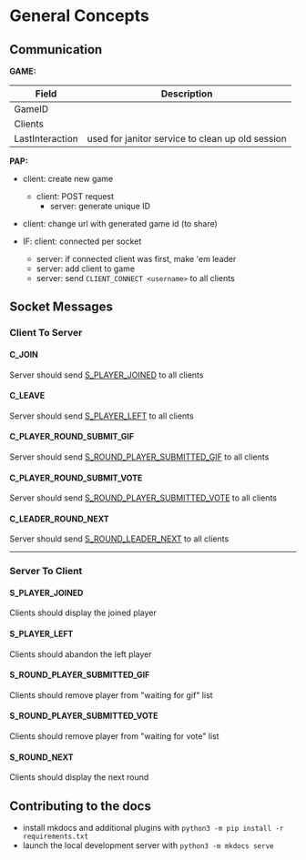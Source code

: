 # General Concepts

## Communication

**GAME:**

| Field           | Description                                      |
| --------------- | ------------------------------------------------ |
| GameID          |                                                  |
| Clients         |                                                  |
| LastInteraction | used for janitor service to clean up old session |

**PAP:**

* client: create new game
    * client: POST request
        * server: generate unique ID
* client: change url with generated game id (to share)

* IF: client: connected per socket
    * server: if connected client was first, make 'em leader
    * server: add client to game
    * server: send `CLIENT_CONNECT <username>` to all clients

## Socket Messages

### Client To Server

#### C_JOIN <username>
Server should send [S_PLAYER_JOINED](#s_player_joined-username) to all clients

#### C_LEAVE
Server should send [S_PLAYER_LEFT](#s_player_left-username) to all clients

#### C_PLAYER_ROUND_SUBMIT_GIF <URL>
Server should send [S_ROUND_PLAYER_SUBMITTED_GIF](#s_round_player_submitted_gif-username) to all clients

#### C_PLAYER_ROUND_SUBMIT_VOTE <vote-id>
Server should send [S_ROUND_PLAYER_SUBMITTED_VOTE](#s_round_player_submitted_vote-username) to all clients

#### C_LEADER_ROUND_NEXT
Server should send [S_ROUND_LEADER_NEXT](#s_round_leader_next) to all clients

---

### Server To Client

#### S_PLAYER_JOINED <username>
Clients should display the joined player

#### S_PLAYER_LEFT <username>
Clients should abandon the left player

#### S_ROUND_PLAYER_SUBMITTED_GIF <username>
Clients should remove player from "waiting for gif" list

#### S_ROUND_PLAYER_SUBMITTED_VOTE <username>
Clients should remove player from "waiting for vote" list

#### S_ROUND_NEXT <topic>
Clients should display the next round

## Contributing to the docs
- install mkdocs and additional plugins with `python3 -m pip install -r requirements.txt`
- launch the local development server with `python3 -m mkdocs serve`
